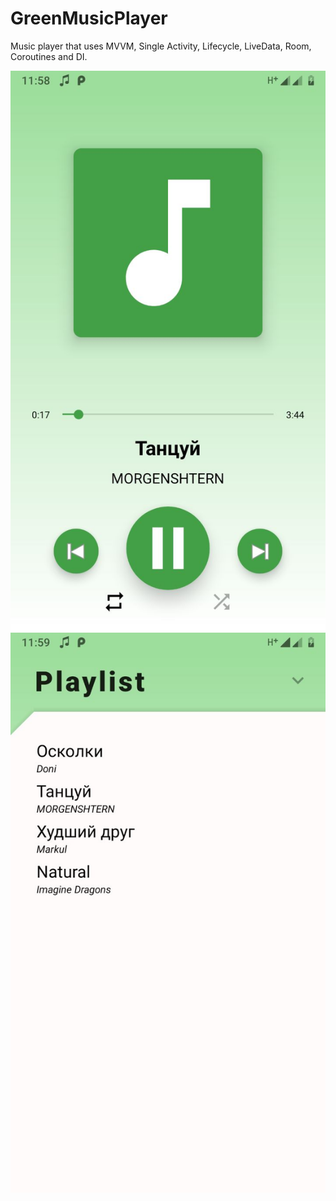# GreenMusicPlayer
Music player that uses MVVM, Single Activity, Lifecycle, LiveData, Room, Coroutines and DI.

![](demo1.jpg) ![](demo2.jpg)
